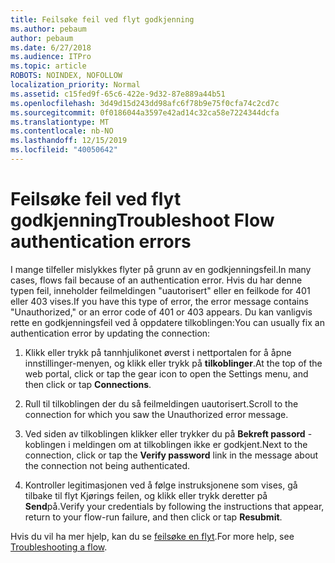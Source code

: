 ```yaml
---
title: Feilsøke feil ved flyt godkjenning
ms.author: pebaum
author: pebaum
ms.date: 6/27/2018
ms.audience: ITPro
ms.topic: article
ROBOTS: NOINDEX, NOFOLLOW
localization_priority: Normal
ms.assetid: c15fed9f-65c6-422e-9d32-87e889a44b51
ms.openlocfilehash: 3d49d15d243dd98afc6f78b9e75f0cfa74c2cd7c
ms.sourcegitcommit: 0f0186044a3597e42ad14c32ca58e7224344dcfa
ms.translationtype: MT
ms.contentlocale: nb-NO
ms.lasthandoff: 12/15/2019
ms.locfileid: "40050642"
---
```

# <a name="troubleshoot-flow-authentication-errors"></a><span data-ttu-id="2dfca-102">Feilsøke feil ved flyt godkjenning</span><span class="sxs-lookup"><span data-stu-id="2dfca-102">Troubleshoot Flow authentication errors</span></span>

<span data-ttu-id="2dfca-103">I mange tilfeller mislykkes flyter på grunn av en godkjenningsfeil.</span><span class="sxs-lookup"><span data-stu-id="2dfca-103">In many cases, flows fail because of an authentication error.</span></span> <span data-ttu-id="2dfca-104">Hvis du har denne typen feil, inneholder feilmeldingen "uautorisert" eller en feilkode for 401 eller 403 vises.</span><span class="sxs-lookup"><span data-stu-id="2dfca-104">If you have this type of error, the error message contains "Unauthorized," or an error code of 401 or 403 appears.</span></span> <span data-ttu-id="2dfca-105">Du kan vanligvis rette en godkjenningsfeil ved å oppdatere tilkoblingen:</span><span class="sxs-lookup"><span data-stu-id="2dfca-105">You can usually fix an authentication error by updating the connection:</span></span>
  
1. <span data-ttu-id="2dfca-106">Klikk eller trykk på tannhjulikonet øverst i nettportalen for å åpne innstillinger-menyen, og klikk eller trykk på **tilkoblinger**.</span><span class="sxs-lookup"><span data-stu-id="2dfca-106">At the top of the web portal, click or tap the gear icon to open the Settings menu, and then click or tap **Connections**.</span></span>
    
2. <span data-ttu-id="2dfca-107">Rull til tilkoblingen der du så feilmeldingen uautorisert.</span><span class="sxs-lookup"><span data-stu-id="2dfca-107">Scroll to the connection for which you saw the Unauthorized error message.</span></span>
    
3. <span data-ttu-id="2dfca-108">Ved siden av tilkoblingen klikker eller trykker du på **Bekreft passord** -koblingen i meldingen om at tilkoblingen ikke er godkjent.</span><span class="sxs-lookup"><span data-stu-id="2dfca-108">Next to the connection, click or tap the **Verify password** link in the message about the connection not being authenticated.</span></span> 
    
4. <span data-ttu-id="2dfca-109">Kontroller legitimasjonen ved å følge instruksjonene som vises, gå tilbake til flyt Kjørings feilen, og klikk eller trykk deretter på **Send**på.</span><span class="sxs-lookup"><span data-stu-id="2dfca-109">Verify your credentials by following the instructions that appear, return to your flow-run failure, and then click or tap **Resubmit**.</span></span>
    
<span data-ttu-id="2dfca-110">Hvis du vil ha mer hjelp, kan du se [feilsøke en flyt](https://go.microsoft.com/fwlink/?linkid=872110).</span><span class="sxs-lookup"><span data-stu-id="2dfca-110">For more help, see [Troubleshooting a flow](https://go.microsoft.com/fwlink/?linkid=872110).</span></span>
  

